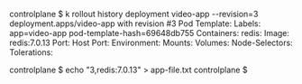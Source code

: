 controlplane $ k rollout history deployment video-app --revision=3
deployment.apps/video-app with revision #3
Pod Template:
  Labels:       app=video-app
        pod-template-hash=69648db755
  Containers:
   redis:
    Image:      redis:7.0.13
    Port:       <none>
    Host Port:  <none>
    Environment:        <none>
    Mounts:     <none>
  Volumes:      <none>
  Node-Selectors:       <none>
  Tolerations:  <none>

controlplane $ echo "3,redis:7.0.13" > app-file.txt
controlplane $ 
